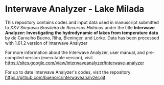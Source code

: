 # Interwave Analyzer - Lake Milada

This repository contains codes and input data used in manuscript submitted to *XXV Simpósio Brasileiro de Recursos Hídricos* under the title **Interwave Analyzer: Investigating the hydrodynamic of lakes from temperature data** by de Carvalho Bueno, Riha, Bleninger, and Lorke. Data has been processed with 1.01.2 version of Interwave Analyzer

For more information about the Interwave Analyzer, user manual, and pre-compiled version (executable version), visit https://sites.google.com/view/interwaveanalyzer/interwave-analyzer

For up to date Interwave Analyzer's codes, visit the repository https://github.com/buenorc/interwaveanalyzer.git
